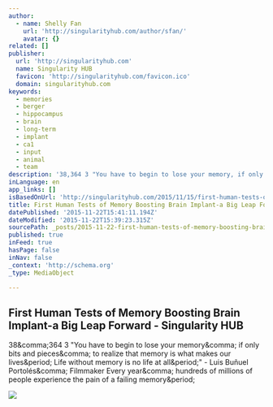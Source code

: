 ```yaml
---
author:
  - name: Shelly Fan
    url: 'http://singularityhub.com/author/sfan/'
    avatar: {}
related: []
publisher:
  url: 'http://singularityhub.com'
  name: Singularity HUB
  favicon: 'http://singularityhub.com/favicon.ico'
  domain: singularityhub.com
keywords:
  - memories
  - berger
  - hippocampus
  - brain
  - long-term
  - implant
  - ca1
  - input
  - animal
  - team
description: '38,364 3 "You have to begin to lose your memory, if only bits and pieces, to realize that memory is what makes our lives. Life without memory is no life at all." - Luis Buñuel Portolés, Filmmaker Every year, hundreds of millions of people experience the pain of a failing memory.'
inLanguage: en
app_links: []
isBasedOnUrl: 'http://singularityhub.com/2015/11/15/first-human-tests-of-memory-boosting-brain-implant-a-big-leap-forward/?utm_content=bufferd6653&utm_medium=social&utm_source=facebook.com&utm_campaign=buffer'
title: First Human Tests of Memory Boosting Brain Implant-a Big Leap Forward - Singularity HUB
datePublished: '2015-11-22T15:41:11.194Z'
dateModified: '2015-11-22T15:39:23.315Z'
sourcePath: _posts/2015-11-22-first-human-tests-of-memory-boosting-brain-implant-a-big-lea.md
published: true
inFeed: true
hasPage: false
inNav: false
_context: 'http://schema.org'
_type: MediaObject

---
```

<article style=""><h1>First Human Tests of Memory Boosting Brain Implant-a Big Leap Forward - Singularity HUB</h1><p>38&amp;comma;364 3 "You have to begin to lose your memory&amp;comma; if only bits and pieces&amp;comma; to realize that memory is what makes our lives&amp;period; Life without memory is no life at all&amp;period;" - Luis Buñuel Portolés&amp;comma; Filmmaker Every year&amp;comma; hundreds of millions of people experience the pain of a failing memory&amp;period;</p><img src="http://singularityhub.com/wp-content/uploads/2015/11/memory-boosting-brain-implant-3.jpg" /></article>